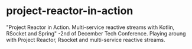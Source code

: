 # project-reactor-in-action
"Project Reactor in Action. Multi-service reactive streams with Kotlin, RSocket and Spring" -2nd of December Tech Conference. Playing aroung with Project Reactor, Rsocket and multi-service reactive streams. 
